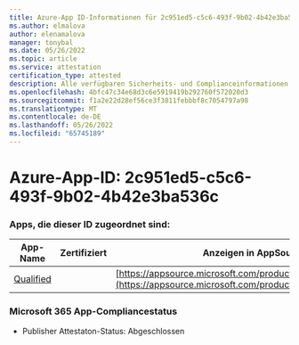 ```yaml
---
title: Azure-App ID-Informationen für 2c951ed5-c5c6-493f-9b02-4b42e3ba536c
ms.author: elmalova
author: elenamalova
manager: tonybal
ms.date: 05/26/2022
ms.topic: article
ms.service: attestation
certification_type: attested
description: Alle verfügbaren Sicherheits- und Complianceinformationen für 2c951ed5-c5c6-493f-9b02-4b42e3ba536c.
ms.openlocfilehash: 4bfc47c34e68d3c6e5919419b292760f572020d3
ms.sourcegitcommit: f1a2e22d28ef56ce3f3811febbbf8c7054797a98
ms.translationtype: MT
ms.contentlocale: de-DE
ms.lasthandoff: 05/26/2022
ms.locfileid: "65745189"
---
```

# <a name="azure-app-id-2c951ed5-c5c6-493f-9b02-4b42e3ba536c"></a>Azure-App-ID: 2c951ed5-c5c6-493f-9b02-4b42e3ba536c


### <a name="apps-associated-with-this-id"></a>Apps, die dieser ID zugeordnet sind:
| **App-Name** | **Zertifiziert** | **Anzeigen in AppSource** |
|--------------|---------------|-----------------------|
| [Qualified](../forward/WA200002720.md) |  | [https://appsource.microsoft.com/product/office/WA200002720](https://appsource.microsoft.com/product/office/WA200002720) |

### <a name="microsoft-365-app-compliance-status"></a>Microsoft 365 App-Compliancestatus
- Publisher Attestaton-Status: Abgeschlossen

